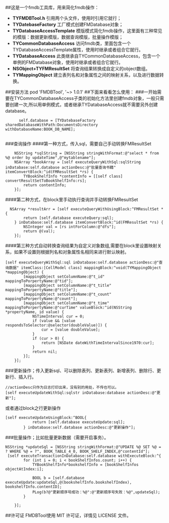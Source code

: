 ##这是一个fmdb工具库，用来简化fmdb操作：

 - **TYFMDBTool.h** 引用两个头文件，使用时引用它就行；
 - **TYDatebaseFactory** 工厂模式创建FMDatabase对象；
 - **TYDatabaseAccessTemplate** 模版模式简化fmdb操作，这里面有三种常见的模版：数据更新模版，数据查询模版，批量操作模版；
 - **TYCommonDatabaseAccess** 访问fmdb类，里面包含一个TYDatabaseAccessTemplate属性，使用时继承或者组合它就行。
 - **TYDatabaseAccess** 此类继承自TYCommonDatabaseAccess，包含一个单例的FMDatabase对象，使用时继承或者组合它就行。
 - **NSObject+TYFMResultSet** 将查询结果转换成自定义的object数组。
 - **TYMappingObject** 建立表列名和对象属性之间的映射关系，以及进行数据转换。
 
##安装方法
    pod 'FMDBTool', '~> 1.0.1'
##下面来看看怎么使用：
###一开始需要在TYCommonDatabaseAccess子类的初始化方法里创建fmdb对象，一般只需要创建一次,所以用单例模式，或者继承TYDatabaseAccess就不需要另外创建database。
```objc
      self.database = [TYDatebaseFactory sharedDatabaseWithPath:DocumentsDirectory withDatabaseName:BOOK_DB_NAME];
   
```
###查询操作
####第一种方式，传入sql，需要自己手动转换FMResultSet
```objc
    NSString *sqlString = [NSString stringWithFormat:@"select * from %@ order by updateTime",@"mytablename"];
    NSArray *bookArray = [self executeQueryWithSql:sqlString inDatabase:self.database actionDesc:@"批量查询书籍" itemConvertBlock:^id(FMResultSet *rs) {
        TYBookShelfInfo *contentInfo = [[self class] convertResultSetToBookShelfInfo:rs];
        return contentInfo;
    }];
```
####第二种方式，在block里手动执行查询并手动转换FMResultSet
```objc
  NSArray *resultArr = [self executeQueryWithUsingBlock:^FMResultSet *{
        return [self.database executeQuery:sql];
    } inDatabase:self.database itemConvertBlock:^id(FMResultSet *rs) {
        NSInteger val = [rs intForColumn:@"dfs"];
        return @(val);
    }];
```
####第三种方式自动转换查询结果为自定义对象数组,需要在block里设置映射关系，如果不设置则根据列名和对象属性名相同来进行默认映射。
```objc
[self executeQueryWithSql:sql inDatabase:self.database actionDesc:@"查询数据" itemClass:[CellModel class] mappingBlock:^void(TYMappingObject *mappingObject) {
        [mappingObject setColumnName:@"t_id" mappingToPorpertyName:@"tid"];
        [mappingObject setColumnName:@"t_title" mappingToPorpertyName:@"title"];
        [mappingObject setColumnName:@"t_count" mappingToPorpertyName:@"count"];
        [mappingObject setColumnName:@"t_time" mappingToPorpertyName:@"curTime" valueBlock:^id(NSString *propertyName, id value) {
            NSTimeInterval cur = 0;
            if (value && [value respondsToSelector:@selector(doubleValue)]) {
                cur = [value doubleValue];
            }
            if (cur > 0) {
                return [NSDate dateWithTimeIntervalSince1970:cur];
            }
            return nil;
        }];
    }];
```
###更新操作；传入更新sql、可以删除表列、更新表列、新增表列、删除行、更新行、插入行。
```objc
//actionDesc只作为日志打印出来，没有别的用处，不传也可以。
[self executeUpdateWithSql:sqlstr inDatabase:database actionDesc:@"更新"];
```
或者通过block之行更新操作
```objc
[self executeUpdateUsingBlock:^BOOL{
            return [self.database executeUpdate:sql];
        } inDatabase:self.database actionDesc:@"更新操作"];
```
###批量操作；比如批量更新数据（需要开启事务）。
```objc
NSString *updateSql = [NSString stringWithFormat:@"UPDATE %@ SET %@ = ? WHERE %@ = ?", BOOK_TABLE_4_0, BOOK_SHELF_INDEX,@"contentId"];
 [self executeTransactionInDatabase:self.database withExecuteBlock:^{
        for (int i = 0; i < bookShelfInfos.count; i++) {
            TYBookShelfInfo*bookshelfInfo = [bookShelfInfos objectAtIndex:i];
            
            BOOL b = [self.database executeUpdate:updateSql,@(bookshelfInfo.bookshelfIndex), bookshelfInfo.contentID];
            PLog(b?@"更新顺序号成功：%@":@"更新顺序号失败：%@",updateSql);
        }
       
    }];
```

##许可证
FMDBTool使用 MIT 许可证，详情见 LICENSE 文件。


